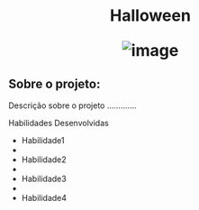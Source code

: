 <h1 align="center"> Halloween
  
![image](https://github.com/Mariane050319/Halloween/assets/146947318/0bed317c-ae5f-4a0e-9bfd-daeebe952cff)
</h1>
<div aling="center">
  
##  Sobre o projeto:
  
<p>Descrição sobre o projeto .............</p>
<detalis>

  
  <sumary>Habilidades Desenvolvidas</sumary>
- Habilidade1
- 
- Habilidade2
- 
- Habilidade3
- 
- Habilidade4


  
</detalis>
  
</div>
